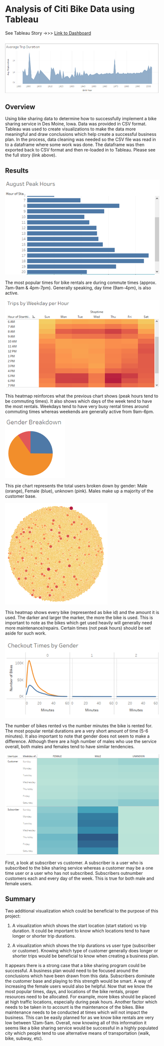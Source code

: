 # Analysis of Citi Bike Data using Tableau

See Tableau Story ->>> [Link to Dashboard](https://public.tableau.com/app/profile/brett.bertoni/viz/NYCCitiBike_16573945235420/NYCStory?publish=yes)

![first](./Images/first.png)

## Overview

Using bike sharing data to determine how to successfully implement a bike sharing service in Des Moine, Iowa. Data was provided in CSV format. Tableau was used to create visualizations to make the data more meaningful and draw conclusions which help create a successful business plan. In the process, data cleaning was needed so the CSV file was read in to a dataframe where some work was done. The dataframe was then exported back to CSV format and then re-loaded in to Tableau. Please see the full story (link above).

## Results

![peak hours](./Images/peak%20hours.png)

The most popular times for bike rentals are during commute times (approx. 7am-9am & 4pm-7pm). Generally speaking, day time (9am-4pm), is also active.

![trips by hour](./Images/trips%20by%20hour.png)

This heatmap reinforces what the previous chart shows (peak hours tend to be commuting times). It also shows which days of the week tend to have the most rentals. Weekdays tend to have very busy rental times around commuting times whereas weekends are generally active from 9am-6pm.

![gender](./Images/gender.png)

This pie chart represents the total users broken down by gender: Male (orange), Female (blue), unknown (pink). Males make up a majority of the customer base. 

![bike use](./Images/bike%20use.png)

This heatmap shows every bike (represented as bike id) and the amount it is used. The darker and larger the marker, the more the bike is used. This is important to note as the bikes which get used heavily will generally need more maintenance/repairs. Certain times (not peak hours) should be set aside for such work. 

![checkout by gender](./Images/checkout%20times%20by%20gender.png)

The number of bikes rented vs the number minutes the bike is rented for. The most popular rental durations are a very short amount of time (5-6 minutes). It also important to note that gender does not seem to make a difference. Although there are a high number of males who use the service overall, both males and females tend to have similar tendencies.

![subscribers](./Images/subscribers.png)

First, a look at subscriber vs customer. A subscriber is a user who is subscribed to the bike sharing service whereas a customer may be a one time user or a user who has not subscribed. Subscribers outnumber customers each and every day of the week. This is true for both male and female users.

## Summary

Two additional visualization which could be beneficial to the purpose of this project: 

1. A visualization which shows the start location (start station) vs trip duration. It could be important to know which locations tend to have longer or shorter trip durations.

2. A visualization which shows the trip durations vs user type (subscriber or customer). Knowing which type of customer generally does longer or shorter trips would be beneficial to know when creating a business plan. 

It appears there is a strong case that a bike sharing program could be successful. A business plan would need to be focused around the conclusions which have been drawn from this data. Subscribers dominate the customer base and playing to this strength would be smart. A way of increasing the female users would also be helpful. Now that we know the most popular times, days, and locations of the bike rentals, proper resources need to be allocated. For example, more bikes should be placed at high traffic locations, especially during peak hours. Another factor which needs to be taken in to account is the maintenance of the bikes. Bike maintenance needs to be conducted at times which will not impact the business. This can be easily planned for as we know bike rentals are very low between 12am-5am. Overall, now knowing all of this information it seems like a bike sharing service would be successful in a highly populated city which people tend to use alternative means of transportation (walk, bike, subway, etc).

